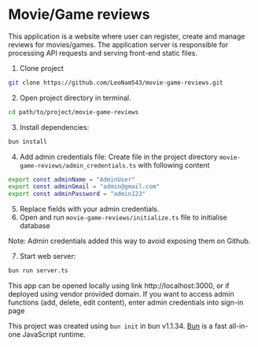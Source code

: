 # Movie/Game reviews
This application is a website where user can register, create and manage reviews for movies/games.
The application server is responsible for processing API requests and serving front-end static files.

1) Clone project
```bash
git clone https://github.com/LeoNam543/movie-game-reviews.git
```
2) Open project directory in terminal.
```bash
cd path/to/project/movie-game-reviews 
```
3) Install dependencies:

```bash
bun install
```
4) Add admin credentials file:
Create file in the project directory `movie-game-reviews/admin_credentials.ts` with following content
```bash
export const adminName = "AdminUser"
export const adminGmail = "admin@gmail.com"
export const adminPassword = "admin123"
```
5) Replace fields with your admin credentials.
6) Open and run `movie-game-reviews/initialize.ts` file to initialise database

Note: Admin credentials added this way to avoid exposing them on Github.


7) Start web server:

```bash
bun run server.ts
```

This app can be opened locally using link http://localhost:3000, or if deployed using vendor provided domain.
If you want to access admin functions (add, delete, edit content), enter admin credentials into sign-in page

This project was created using `bun init` in bun v1.1.34. [Bun](https://bun.sh) is a fast all-in-one JavaScript runtime.
